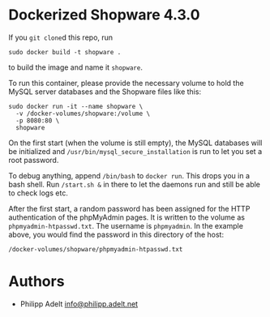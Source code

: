 # Dockerized Shopware 4.3.0

If you `git clone`d this repo, run

    sudo docker build -t shopware .

to build the image and name it `shopware`.

To run this container, please provide the necessary volume to hold the
MySQL server databases and the Shopware files like this:

    sudo docker run -it --name shopware \
      -v /docker-volumes/shopware:/volume \
      -p 8080:80 \
      shopware

On the first start (when the volume is still empty), the MySQL databases
will be initialized and `/usr/bin/mysql_secure_installation` is run to
let you set a root password.

To debug anything, append `/bin/bash` to `docker run`. This drops you in
a bash shell. Run `/start.sh &` in there to let the daemons run and still
be able to check logs etc.

After the first start, a random password has been assigned for the HTTP
authentication of the phpMyAdmin pages. It is written to the volume as
`phpmyadmin-htpasswd.txt`. The username is `phpmyadmin`.
In the example above, you would find the
password in this directory of the host:

    /docker-volumes/shopware/phpmyadmin-htpasswd.txt

# Authors

* Philipp Adelt <info@philipp.adelt.net>
